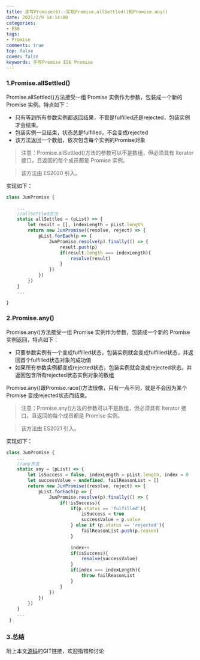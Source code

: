 ```yaml
---
title: 手写Promise(6)--实现Promise.allSettled()和Promise.any()
date: 2021/2/9 14:14:00
categories: 
- ES6
tags: 
- Promise
comments: true
top: false
cover: false
keywords: 手写Promise ES6 Promise
---
```


### 1.Promise.allSettled()

Promise.allSettled()方法接受一组 Promise 实例作为参数，包装成一个新的 Promise 实例。特点如下：

- 只有等到所有参数实例都返回结果，不管是fulfilled还是rejected，包装实例才会结束。
- 包装实例一旦结束，状态总是fulfilled，不会变成rejected
- 该方法返回一个数组，依次包含每个实例的Promise对象

> 注意：Promise.allSettled()方法的参数可以不是数组，但必须具有 Iterator 接口，且返回的每个成员都是 Promise 实例。


> 该方法由 ES2020 引入。

实现如下：

``` javascript
class JunPromise {

	...
    //allSettled方法
    static allSettled = (pList) => {
        let result = [], indexLength = pList.length
        return new JunPromise((resolve, reject) => {
            pList.forEach(p => {
                JunPromise.resolve(p).finally(() => {
                    result.push(p)
                    if(result.length === indexLength){
                        resolve(result)
                    }
                })
            })
        })
    }
	...

}
```


### 2.Promise.any()

Promise.any()方法接受一组 Promise 实例作为参数，包装成一个新的 Promise 实例返回，特点如下：

- 只要参数实例有一个变成fulfilled状态，包装实例就会变成fulfilled状态，并返回首个fulfilled状态对象的成功值
- 如果所有参数实例都变成rejected状态，包装实例就会变成rejected状态。并返回包含所有rejected状态实例对象的数组

Promise.any()跟Promise.race()方法很像，只有一点不同，就是不会因为某个 Promise 变成rejected状态而结束。

> 注意：Promise.any()方法的参数可以不是数组，但必须具有 Iterator 接口，且返回的每个成员都是 Promise 实例。

>该方法由 ES2021 引入。 

实现如下：

``` javascript
class JunPromise {
	...
    //any方法
    static any = (pList) => {
        let isSuccess = false, indexLength = pList.length, index = 0
        let successValue = undefined, failReasonList = []
        return new JunPromise((resolve, reject) => {
            pList.forEach(p => {
                JunPromise.resolve(p).finally(() => {
                    if(!isSuccess){
                        if(p.status == 'fulfilled'){
                            isSuccess = true
                            successValue = p.value
                        } else if (p.status == 'rejected'){
                            failReasonList.push(p.reason)
                        }
    
                        index++
                        if(isSuccess){
                            resolve(successValue)
                        }
                        if(index === indexLength){
                            throw failReasonList
                        }
                    }
                })
            })
        })
    }
	...
 }
```

### 3.总结
附上本文[源码](https://github.com/JuneBlueberry/blog-post-code/tree/master/%E6%89%8B%E5%86%99Promise)的GIT链接，欢迎指错和讨论